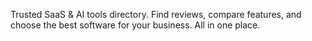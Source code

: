 Trusted SaaS & AI tools directory. Find reviews, compare features, and choose the best software for your business. All in one place.
